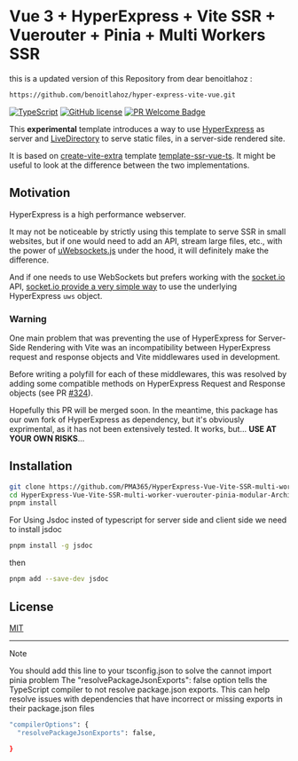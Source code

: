 # Vue 3 + HyperExpress + Vite SSR + Vuerouter + Pinia + Multi Workers SSR

this is a updated version of this Repository from dear benoitlahoz :

```sh
https://github.com/benoitlahoz/hyper-express-vite-vue.git
```

[![TypeScript](https://img.shields.io/badge/%3C%2F%3E-TypeScript-%230074c1.svg)](http://www.typescriptlang.org/) [![GitHub license](https://img.shields.io/github/license/Naereen/StrapDown.js.svg)](https://github.com/Naereen/StrapDown.js/blob/master/LICENSE) [![PR Welcome Badge](https://badgen.net/https/pr-welcome-badge.vercel.app/api/badge/sinchang/pr-welcome-badge)](https://github.com/benoitlahoz/hyper-express-vite-vue/issues?q=archived:false+is:issue+is:open+sort:updated-desc+label%3A%22help%20wanted%22%2C%22good%20first%20issue%22)

This **experimental** template introduces a way to use [HyperExpress](https://github.com/kartikk221/hyper-express) as server and [LiveDirectory](https://github.com/kartikk221/live-directory) to serve static files, in a server-side rendered site.

It is based on [create-vite-extra](https://github.com/bluwy/create-vite-extra/tree/master) template [template-ssr-vue-ts](https://github.com/bluwy/create-vite-extra/tree/master/template-ssr-vue-ts). It might be useful to look at the difference between the two implementations.

## Motivation

HyperExpress is a high performance webserver.

It may not be noticeable by strictly using this template to serve SSR in small websites, but if one would need to add an API, stream large files, etc., with the power of [uWebsockets.js](https://github.com/uNetworking/uWebSockets.js) under the hood, it will definitely make the difference.

And if one needs to use WebSockets but prefers working with the [socket.io](https://socket.io/) API, [socket.io provide a very simple way](https://socket.io/docs/v4/server-api/#serverattachappapp-options) to use the underlying HyperExpress `uws` object.

### Warning

One main problem that was preventing the use of HyperExpress for Server-Side Rendering with Vite was an incompatibility between HyperExpress request and response objects and Vite middlewares used in development.

Before writing a polyfill for each of these middlewares, this was resolved by adding some compatible methods on HyperExpress Request and Response objects (see PR [#324](https://github.com/kartikk221/hyper-express/pull/327#issue-2722812184)).

Hopefully this PR will be merged soon.
In the meantime, this package has our own fork of HyperExpress as dependency, but it's obviously exprimental, as it has not been extensively tested. It works, but... **USE AT YOUR OWN RISKS**...

## Installation

```sh
git clone https://github.com/PMA365/HyperExpress-Vue-Vite-SSR-multi-worker-vuerouter-pinia-modular-Architecture.git
cd HyperExpress-Vue-Vite-SSR-multi-worker-vuerouter-pinia-modular-Architecture
pnpm install
```

For Using Jsdoc insted of typescript for server side and client side
we need to install jsdoc

```sh
pnpm install -g jsdoc

```

then

```sh
pnpm add --save-dev jsdoc

```

## License

[MIT](./LICENSE)

---

> [!NOTE]
> You should add this line to your tsconfig.json
> to solve the cannot import pinia problem
> The "resolvePackageJsonExports": false option tells the TypeScript compiler to not resolve package.json exports.
> This can help resolve issues with dependencies that have incorrect or missing exports in their package.json files

```bash
"compilerOptions": {
  "resolvePackageJsonExports": false,

}
```
